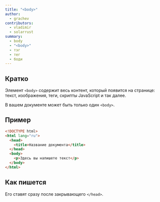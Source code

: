 ```yaml
---
title: "<body>"
author:
  - grachev
contributors:
  - vladimir
  - solarrust
summary:
  - body
  - "<body>"
  - тэг
  - тег
  - боди
---
```


## Кратко

Элемент `<body>` содержит весь контент, который появится на странице: текст, изображения, теги, скрипты JavaScript и так далее.

В вашем документе может быть только один `<body>`.

## Пример

```html
<!DOCTYPE html>
<html lang="ru">
  <head>
    <title>Название документа</title>
  </head>
  <body>
    <p>Здесь вы напишете текст</p>
  </body>
</html>
```

## Как пишется

Его ставят сразу после закрывающего `</head>`.
